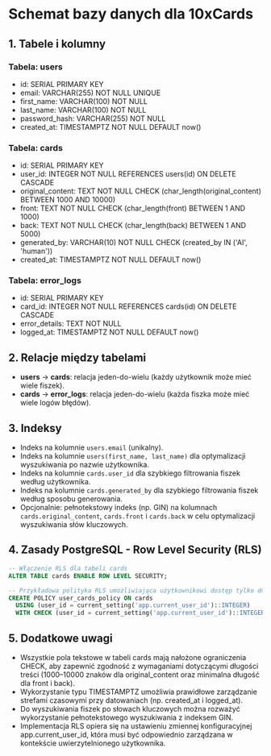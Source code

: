 # Schemat bazy danych dla 10xCards

## 1. Tabele i kolumny

### Tabela: users
- id: SERIAL PRIMARY KEY  
- email: VARCHAR(255) NOT NULL UNIQUE  
- first_name: VARCHAR(100) NOT NULL  
- last_name: VARCHAR(100) NOT NULL  
- password_hash: VARCHAR(255) NOT NULL  
- created_at: TIMESTAMPTZ NOT NULL DEFAULT now()

### Tabela: cards
- id: SERIAL PRIMARY KEY  
- user_id: INTEGER NOT NULL REFERENCES users(id) ON DELETE CASCADE  
- original_content: TEXT NOT NULL CHECK (char_length(original_content) BETWEEN 1000 AND 10000)  
- front: TEXT NOT NULL CHECK (char_length(front) BETWEEN 1 AND 1000)  
- back: TEXT NOT NULL CHECK (char_length(back) BETWEEN 1 AND 5000)  
- generated_by: VARCHAR(10) NOT NULL CHECK (created_by IN ('AI', 'human'))  
- created_at: TIMESTAMPTZ NOT NULL DEFAULT now()

### Tabela: error_logs
- id: SERIAL PRIMARY KEY  
- card_id: INTEGER NOT NULL REFERENCES cards(id) ON DELETE CASCADE  
- error_details: TEXT NOT NULL  
- logged_at: TIMESTAMPTZ NOT NULL DEFAULT now()

## 2. Relacje między tabelami
- **users** → **cards**: relacja jeden-do-wielu (każdy użytkownik może mieć wiele fiszek).  
- **cards** → **error_logs**: relacja jeden-do-wielu (każda fiszka może mieć wiele logów błędów).

## 3. Indeksy
- Indeks na kolumnie `users.email` (unikalny).  
- Indeks na kolumnie `users(first_name, last_name)` dla optymalizacji wyszukiwania po nazwie użytkownika.  
- Indeks na kolumnie `cards.user_id` dla szybkiego filtrowania fiszek według użytkownika.  
- Indeks na kolumnie `cards.generated_by` dla szybkiego filtrowania fiszek według sposobu generowania.
- Opcjonalnie: pełnotekstowy indeks (np. GIN) na kolumnach `cards.original_content`, `cards.front` i `cards.back` w celu optymalizacji wyszukiwania słów kluczowych.

## 4. Zasady PostgreSQL - Row Level Security (RLS)
```sql
-- Włączenie RLS dla tabeli cards
ALTER TABLE cards ENABLE ROW LEVEL SECURITY;

-- Przykładowa polityka RLS umożliwiająca użytkownikowi dostęp tylko do własnych fiszek.
CREATE POLICY user_cards_policy ON cards
  USING (user_id = current_setting('app.current_user_id')::INTEGER)
  WITH CHECK (user_id = current_setting('app.current_user_id')::INTEGER);
```

## 5. Dodatkowe uwagi
- Wszystkie pola tekstowe w tabeli cards mają nałożone ograniczenia CHECK, aby zapewnić zgodność z wymaganiami dotyczącymi długości treści (1000–10000 znaków dla original_content oraz minimalna długość dla front i back).
- Wykorzystanie typu TIMESTAMPTZ umożliwia prawidłowe zarządzanie strefami czasowymi przy datowaniach (np. created_at i logged_at).
- Do wyszukiwania fiszek po słowach kluczowych można rozważyć wykorzystanie pełnotekstowego wyszukiwania z indeksem GIN.
- Implementacja RLS opiera się na ustawieniu zmiennej konfiguracyjnej app.current_user_id, która musi być odpowiednio zarządzana w kontekście uwierzytelnionego użytkownika.